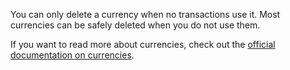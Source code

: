 You can only delete a currency when no transactions use it. Most currencies can be safely deleted when you do not use them.

If you want to read more about currencies, check out the [official documentation on currencies](https://drive.google.com/open?id=1wsWAG-2OADe0uL1fmLqQLvIaKAUJDEAm).
